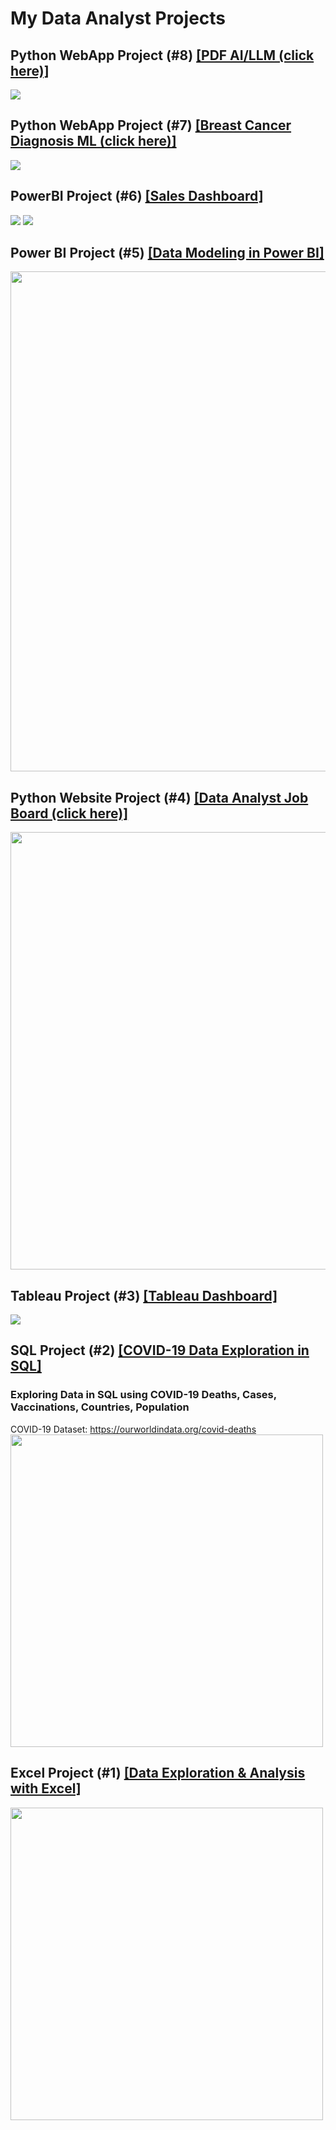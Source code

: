 # My Data Analyst Projects

## Python WebApp Project (#8) [[PDF AI/LLM (click here)]](https://kevingastelum-pdf-ai-app-app-se8ck0.streamlit.app/)
<img src="images/kevins_pdf_ai_.png">

## Python WebApp Project (#7) [[Breast Cancer Diagnosis ML (click here)]](https://kevingastelum-cancer-diagnosis-app-appmain-8rtucj.streamlit.app/)
<img src="images/Streamlitapp.png">

## PowerBI Project (#6) [[Sales Dashboard]](https://app.powerbi.com/view?r=eyJrIjoiNDliMGExOGYtMmNkOC00ZmUwLWFjYWMtZTgwZDNmNTRhMTE5IiwidCI6ImYzM2I1YmU3LWVhZGQtNGUyNC1iMjI5LWFkNjBlN2FmOTZiOSJ9)
<img src="images/PowerBI.png" >
<img src="images/PowerBI_2.png" >

## Power BI Project (#5) [[Data Modeling in Power BI]](https://github.com/KevinGastelum/MyDataAnalysis/tree/main/5.%20PowerBi_Modeling)
<img src="images/DataModeling_PowerBI.png" width="800">

## Python Website Project (#4) [[Data Analyst Job Board (click here)]](https://kevingastelum.github.io/MyJobSearchSite/)
<img src="images/Job_Site.png" width="700" >

## Tableau Project (#3) [[Tableau Dashboard]](https://public.tableau.com/app/profile/kevin.gastelum/viz/CovidDashboardTutorial_16506786531500/Dashboard1)
<img src="images/TableauProject1.png" >
<!-- Tableau Data Visualization Tutorial here:
https://www.youtube.com/watch?v=QILNlRvJlfQ&list=PLUaB-1hjhk8H48Pj32z4GZgGWyylqv85f&index=2&ab_channel=AlexTheAnalyst
-->

## SQL Project (#2) [[COVID-19 Data Exploration in SQL]](https://github.com/KevinGastelum/MyDataAnalystProjects/tree/main/2.%20COVID-19%20Data%20Exploration%20in%20SQL)
### Exploring Data in SQL using COVID-19 Deaths, Cases, Vaccinations, Countries, Population
COVID-19 Dataset:
https://ourworldindata.org/covid-deaths
<img src="images/SQLProject1.png" height="500">
<!--Completed following along Alex the Analyst Youtube Tutorial here:
https://www.youtube.com/watch?v=qfyynHBFOsM&list=PLUaB-1hjhk8H48Pj32z4GZgGWyylqv85f&index=1&ab_channel=AlexTheAnalyst
-->

## Excel Project (#1) [[Data Exploration & Analysis with Excel]](https://github.com/KevinGastelum/MyDataAnalystProjects/tree/main/1.%20Organizing%20Volume%20by%20Region)
<!-- ![](images/excel-img.jpg) -->
<img src="images/excel-img.png" width="500">
<!--Completed following Matt Brattin's Youtube series here:
<br> https://www.youtube.com/watch?v=45_yTM1HfTc&list=PL_WHfGYyPRuOWqablvZAw3iJHUoIGk7F3&index=2&ab_channel=MattBrattin
-->














<!--
## Tableau Project (#6)
### Create a full Data Analyst project using Tableau Tutorial here:
https://www.youtube.com/watch?v=zOR0-nygfDE&list=PLUaB-1hjhk8H48Pj32z4GZgGWyylqv85f&index=7&ab_channel=AlexTheAnalyst

## SQL Project (#6)
### SQL Data Cleaning Tutorial here:
https://www.youtube.com/watch?v=8rO7ztF4NtU&list=PLUaB-1hjhk8H48Pj32z4GZgGWyylqv85f&index=3&ab_channel=AlexTheAnalyst


## Python Project (#7)
### Data Correlation with Python Tutorial here:
https://www.youtube.com/watch?v=iPYVYBtUTyE&list=PLUaB-1hjhk8H48Pj32z4GZgGWyylqv85f&index=4&ab_channel=AlexTheAnalyst


## PySpark Project (#8)
### Pyspark tutorial from FreeCodeCamp here:
https://www.youtube.com/watch?v=_C8kWso4ne4&t=4099s&ab_channel=freeCodeCamp.org

-->

<!-- --><!-- --><!-- --><!-- --><!-- -->
<!-- --><!-- --><!-- --><!-- --><!-- -->
<!-- --><!-- --><!-- --><!-- --><!-- -->
<!-- --><!-- --><!-- --><!-- --><!-- -->
<!-- --><!-- --><!-- --><!-- --><!-- -->
<!-- --><!-- --><!-- --><!-- --><!-- -->
<!-- --><!-- --><!-- --><!-- --><!-- -->
<!-- --><!-- --><!-- --><!-- --><!-- -->
<!-- --><!-- --><!-- --><!-- --><!-- -->
<!-- --><!-- --><!-- --><!-- --><!-- -->
<!-- --><!-- --><!-- --><!-- --><!-- -->
<!-- --><!-- --><!-- --><!-- --><!-- -->
<!-- --><!-- --><!-- --><!-- --><!-- -->
<!-- --><!-- --><!-- --><!-- --><!-- -->
<!-- --><!-- --><!-- --><!-- --><!-- -->
<!-- --><!-- --><!-- --><!-- --><!-- -->
<!-- --><!-- --><!-- --><!-- --><!-- -->
<!-- --><!-- --><!-- --><!-- --><!-- -->
<!-- --><!-- --><!-- --><!-- --><!-- -->
<!-- --><!-- --><!-- --><!-- --><!-- -->
<!-- --><!-- --><!-- --><!-- --><!-- -->
